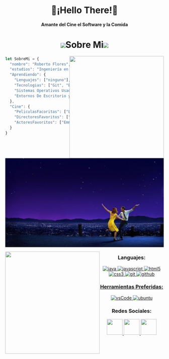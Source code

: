 <h1 align="center">🐧¡Hello There!🐧</h1>
<h4 align="center">Amante del Cine el Software y la Comida</h4>

<h1 align="center" target="_blank"><img src = "https://www.gstatic.com/android/keyboard/emojikitchen/20211115/u1f427/u1f427_u1f634.png" width = 50px>Sobre Mi<img src = "https://www.gstatic.com/android/keyboard/emojikitchen/20211115/u1f427/u1f427_u1f634.png" width = 50px></h1>

<picture> <img align="right" src="https://thurotdotcom.files.wordpress.com/2012/09/11-what-was.jpg" width = 300px height = 325px></picture>

```js
let SobreMi = {
  "nombre": "Roberto Flores",
  "estudios": "Ingeniería en Computación",
  "Aprendiendo": {
    "Lenguajes": ["ninguno"],
    "Tecnologias": ["Git", "Bash"],
    "Sistemas Operativos Usados": ["Fedora", "Mint", "Arch Linux"],
    "Entornos De Escritorio y Twm": ["Hyperland", "I3wm", "Xfce4"]
  },
  "Cine": {
    "PeliculasFacoritas": ["La La Land", "Star Wars Episodio III The Revenge of the Sith", "Phantom Thread", "Güeros"],
    "DirectoresFavoritos": ["Damian Chazelle", "Alejandro González Iñárritu", "Denis Villeneuve"],
    "ActoresFavoritos": ["Emma Stone", "Ryan Gosling", "Jake Gyllenhaal", "Anne Hathaway", "Leonardo DiCaprio"]
  }
}
```
<picture> <img align="center" src="https://github.com/RobertoFLores29/Wallpapers/blob/main/LaLaLandBaileLovelyNigth.jpg"></picture>


<picture> <img align="left" src="https://i.ytimg.com/vi/1eX3T4WluI4/hqdefault.jpg" width = 300px height = 325px></picture>

<h3 align="center">Languajes:</h3>
<p align="center">
  <a href="https://www.java.com" target="_blank"> 
    <img src="https://img.shields.io/badge/Java-007396.svg?style=for-the-badge&logo=java&logoColor=white" 
      alt="java"/> 
  </a>
  <a href="https://developer.mozilla.org/en-US/docs/Web/JavaScript" target="_blank"> 
    <img src="https://img.shields.io/badge/Javascript-F7DF1E.svg?style=for-the-badge&logo=javascript&logoColor=black"
      alt="javascript"/> 
  </a>
  <a href="https://www.w3.org/html/" target="_blank"> 
    <img src="https://img.shields.io/badge/html-E34F26.svg?style=for-the-badge&logo=html5&logoColor=white"
      alt="html5"/> 
  </a>
  <a href="https://www.w3schools.com/css/" target="_blank">
    <img src="https://img.shields.io/badge/css-1572B6.svg?style=for-the-badge&logo=css3&logoColor=white"
      alt="css3"/>
  </a>
  <a href="https://git-scm.com/" target="_blank">
    <img src="https://img.shields.io/badge/git-F05032.svg?style=for-the-badge&logo=git&logoColor=white"
      alt="git"/>
  </a>
  <a href="https://github.com/ELanza-48" target="_blank">
    <img src="https://img.shields.io/badge/github-181717.svg?style=for-the-badge&logo=github&logoColor=white" alt="github" />
</p>

<h3 align="center" target="_blank">Herramientas Preferidas:</h3>

<p align="center"> 
  <a href="https://code.visualstudio.com/" target="_blank">
    <img src="https://img.shields.io/badge/vscode-007ACC.svg?style=for-the-badge&logo=visualstudiocode&logoColor=white" alt="vsCode"/> 
  </a>
  <a href="https://ubuntu.com/" target="_blank"> 
    <img src="https://img.shields.io/badge/ubuntu-E95420.svg?style=for-the-badge&logo=ubuntu&logoColor=white" alt="ubuntu"/>
  </a>
</p>
<h3 align="center" target="_blank">Redes Sociales:</h3>
<p align="center">
  <a href="https://letterboxd.com/roccagoolmozie/" target="_blank">
    <img src="https://a.ltrbxd.com/logos/letterboxd-mac-icon.png" height="50" width="50" text-decoration="none">
  </a>
  <a href="https://www.instagram.com/robert0flores_/" target="_blank">
    <img src="https://img.icons8.com/fluency/48/000000/instagram-new.png" height="50" width="50" text-decoration="none">
  </a>
  <a href="https://www.facebook.com/robertoflores9295/" target="_blank">
    <img src="https://img.icons8.com/fluency/48/000000/facebook.png" height="50" width="50" text-decoration="none">
  </a>
